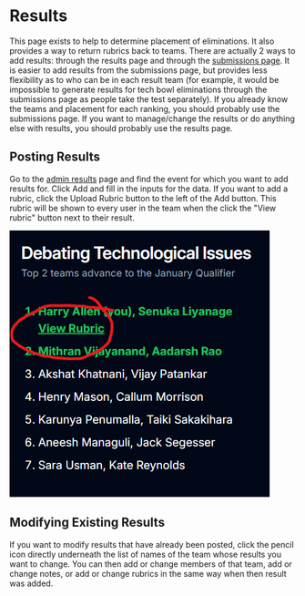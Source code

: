 # Results

This page exists to help to determine placement of eliminations. It also provides a way to return rubrics back to teams. There are actually 2 ways to add results: through the results page and through the [submissions page](./submissions.md). It is easier to add results from the submissions page, but provides less flexibility as to who can be in each result team (for example, it would be impossible to generate results for tech bowl eliminations through the submissions page as people take the test separately). If you already know the teams and placement for each ranking, you should probably use the submissions page. If you want to manage/change the results or do anything else with results, you should probably use the results page.

## Posting Results

Go to the [admin results](https://teaming.jhstsa.org/admin/results) page and find the event for which you want to add results for. Click Add and fill in the inputs for the data. If you want to add a rubric, click the Upload Rubric button to the left of the Add button. This rubric will be shown to every user in the team when the click the "View rubric" button next to their result.

![view rubric button](view-rubric.png)

## Modifying Existing Results

If you want to modify results that have already been posted, click the pencil icon directly underneath the list of names of the team whose results you want to change. You can then add or change members of that team, add or change notes, or add or change rubrics in the same way when then result was added.
